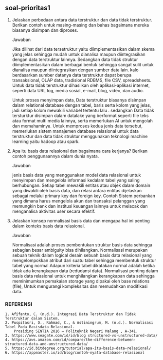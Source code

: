 ## soal-prioritas1

1. Jelaskan perbedaan antara data terstruktur dan data tidak    terstruktur. Berikan contoh untuk masing-masing dan bahas bagaimana mereka biasanya disimpan dan diproses.
    
    Jawaban
    
    Jika dilihat dari data tersetruktur yaitu diimplementasikan dalam skema yang jelas sehingga mudah untuk dianalisa maupun diintegrasikan dengan data terstruktur lainnya. Sedangkan data tidak struktur diimplementasikan dalam berbagai bentuk sehingga sangat sulit untuk dianalisa maupun diintegrasikan dengan sumber data lain. kalo berdasarkan sumber datanya data terstruktur dapat berupa transaksional, OLAP data, tradisional RDBMS, file CSV, spreadsheets. Untuk data tidak terstruktur dihasilkan oleh aplikasi-aplikasi internet, seperti data URL log, media sosial, e-mail, blog, video, dan audio.
    
    Untuk proses menyimpan data, Data terstruktur biasanya disimpan dalam relational database dengan tabel, baris serta kolom yang jelas, jadi setiap kolom mewakili variabel tertentu lalu . sedangkan Data tidak tersturktur disimpan dalam datalake yang berformat seperti file teks atau format multi media lainnya, serta memerlukan AI untuk mengolah dan memahaminya. Untuk memproses kedua jenis data tersebut, memerlukan sistem manajemen database relasional untuk data terstruktur dan data tidak struktur menggunakan teknologi machine learning yaitu hadoop atau spark.


2. Apa itu basis data relasional dan bagaimana cara kerjanya? Berikan contoh penggunaannya dalam dunia nyata.

    Jawaban
    
    jenis basis data yang menggunakan model data relasional untuk menyimpan dan mengelola informasi kedalam tabel yang saling berhubungan. Setiap tabel mewakili entitas atau objek dalam domain yang diwakili oleh basis data, dan relasi antara entitas dijelaskan sebagai melalui primary key dan foreign key. Contoh Sistem perbankan yang dimana harus mengelola akun dan transaksi pelanggan yang memungkin bank dan institusi keuangan lainnya untuk melacak dan menganalisa aktivitas user secara efektif.

3. Jelaskan konsep normalisasi basis data dan mengapa hal ini penting dalam konteks basis data relasional.

    Jawaban

    Normalisasi adalah proses pembentukan struktur basis data sehingga sebagian besar ambiguity bisa dihilangkan. Normalisasi merupakan sebuah teknik dalam logical desain sebuah basis data relasional yang mengelompokkan atribut dari suatu tabel sehingga membentuk struktur tabel yang normal Adapun kriteria tabel dikatakan normal adalah ketika tidak ada kerangkapan data (redudansi data). Normalisasi penting dalam basis data relasional untuk menghilangkan kerangkapan data sehingga meminimumkan pemakaian storage yang dipakai oleh base relations (file), Untuk mengurangi kompleksitas dan memudahkan modifikasi data.

### REFERENSI

    1. Afifanto, C. (n.d.). Integrasi Data Terstruktur dan Tidak Terstruktur dalam Sistem. 
    2. Puspitasri, D., Rahmad, C., & Astiningrum, M. (n.d.). Normalisasi Tabel Pada Basisdata Relasional. 
        Prosiding SENTIA 2016 – Politeknik Negeri Malang , A-341.
    3. https://www.seagate.com/id/id/blog structured-vs-unstructured-data/
    4. https://aws.amazon.com/id/compare/the-difference-between-structured-data-and-unstructured-data/
    5. https://id.bitdegree.org/tutorial/apa-itu-basis-data-relasional/
    6. https://appmaster.io/id/blog/contoh-nyata-database-relasional
